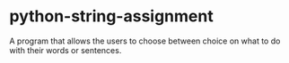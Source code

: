 # python-string-assignment
A program that allows the users to choose between choice on what to do with their words or sentences.
